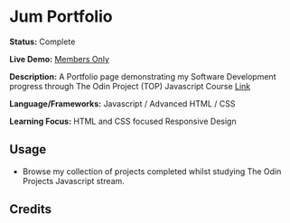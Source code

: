 # Jum Portfolio

**Status:** Complete

**Live Demo:** [Members Only](https://jum-members-only.adaptable.app/)

**Description:** A Portfolio page demonstrating my Software Development progress through The Odin Project (TOP) Javascript Course [Link](https://www.theodinproject.com/lessons/node-path-advanced-html-and-css-homepage)

**Language/Frameworks:** Javascript / Advanced HTML / CSS 

**Learning Focus:** HTML and CSS focused Responsive Design

## Usage

- Browse my collection of projects completed whilst studying The Odin Projects Javascript stream.

## Credits
